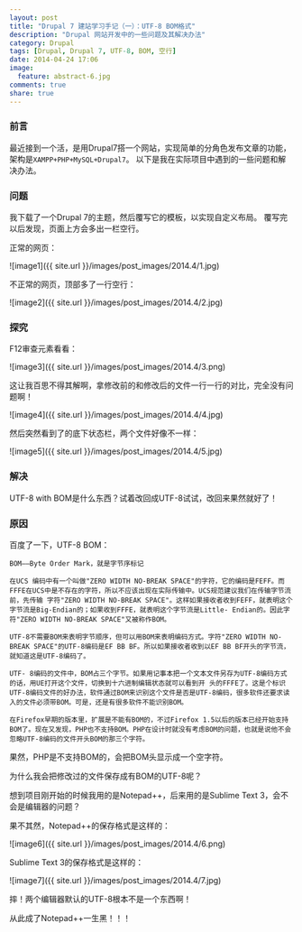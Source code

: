 ```yaml
---
layout: post
title: "Drupal 7 建站学习手记（一）：UTF-8 BOM格式"
description: "Drupal 网站开发中的一些问题及其解决办法"
category: Drupal
tags: [Drupal, Drupal 7, UTF-8, BOM, 空行]
date: 2014-04-24 17:06
image:
  feature: abstract-6.jpg
comments: true
share: true
---
```


### 前言

最近接到一个活，是用Drupal7搭一个网站，实现简单的分角色发布文章的功能，架构是`XAMPP+PHP+MySQL+Drupal7`。
以下是我在实际项目中遇到的一些问题和解决办法。

### 问题

我下载了一个Drupal 7的主题，然后覆写它的模板，以实现自定义布局。
覆写完以后发现，页面上方会多出一栏空行。

正常的网页：

![image1]({{ site.url }}/images/post_images/2014.4/1.jpg)

不正常的网页，顶部多了一行空行：

![image2]({{ site.url }}/images/post_images/2014.4/2.jpg)

### 探究

F12审查元素看看：

![image3]({{ site.url }}/images/post_images/2014.4/3.png)

这让我百思不得其解啊，拿修改前的和修改后的文件一行一行的对比，完全没有问题啊！

![image4]({{ site.url }}/images/post_images/2014.4/4.jpg)

然后突然看到了的底下状态栏，两个文件好像不一样：

![image5]({{ site.url }}/images/post_images/2014.4/5.jpg)

### 解决

UTF-8 with BOM是什么东西？试着改回成UTF-8试试，改回来果然就好了！

### 原因

百度了一下，UTF-8 BOM：

~~~
BOM——Byte Order Mark，就是字节序标记
 
在UCS 编码中有一个叫做"ZERO WIDTH NO-BREAK SPACE"的字符，它的编码是FEFF。而FFFE在UCS中是不存在的字符，所以不应该出现在实际传输中。UCS规范建议我们在传输字节流前，先传输 字符"ZERO WIDTH NO-BREAK SPACE"。这样如果接收者收到FEFF，就表明这个字节流是Big-Endian的；如果收到FFFE，就表明这个字节流是Little- Endian的。因此字符"ZERO WIDTH NO-BREAK SPACE"又被称作BOM。
 
UTF-8不需要BOM来表明字节顺序，但可以用BOM来表明编码方式。字符"ZERO WIDTH NO-BREAK SPACE"的UTF-8编码是EF BB BF。所以如果接收者收到以EF BB BF开头的字节流，就知道这是UTF-8编码了。
 
UTF- 8编码的文件中，BOM占三个字节。如果用记事本把一个文本文件另存为UTF-8编码方式的话，用UE打开这个文件，切换到十六进制编辑状态就可以看到开 头的FFFE了。这是个标识UTF-8编码文件的好办法，软件通过BOM来识别这个文件是否是UTF-8编码，很多软件还要求读入的文件必须带BOM。可是，还是有很多软件不能识别BOM。

在Firefox早期的版本里，扩展是不能有BOM的，不过Firefox 1.5以后的版本已经开始支持BOM了。现在又发现，PHP也不支持BOM。PHP在设计时就没有考虑BOM的问题，也就是说他不会忽略UTF-8编码的文件开头BOM的那三个字符。
~~~

果然，PHP是不支持BOM的，会把BOM头显示成一个空字符。

为什么我会把修改过的文件保存成有BOM的UTF-8呢？

想到项目刚开始的时候我用的是Notepad++，后来用的是Sublime Text 3，会不会是编辑器的问题？

果不其然，Notepad++的保存格式是这样的：

![image6]({{ site.url }}/images/post_images/2014.4/6.png)

Sublime Text 3的保存格式是这样的：

![image7]({{ site.url }}/images/post_images/2014.4/7.jpg)

摔！两个编辑器默认的UTF-8根本不是一个东西啊！

从此成了Notepad++一生黑！！！
